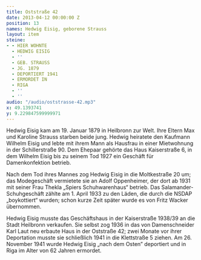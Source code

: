 ```yaml
---
title: Oststraße 42
date: 2013-04-12 00:00:00 Z
position: 13
names: Hedwig Eisig, geborene Strauss
layout: item
steine:
- - HIER WOHNTE
  - HEDWIG EISIG
  - ''
  - GEB. STRAUSS
  - JG. 1879
  - DEPORTIERT 1941
  - ERMORDET IN
  - RIGA
  - ''
  - ''
audio: "/audio/oststrasse-42.mp3"
x: 49.1393741
y: 9.229847599999971
---
```


Hedwig Eisig kam am 19. Januar 1879 in Heilbronn zur Welt. Ihre Eltern Max und Karoline Strauss starben beide jung. Hedwig heiratete den Kaufmann Wilhelm Eisig und lebte mit ihrem Mann als Hausfrau in einer Mietwohnung in der Schillerstraße 90. Dem Ehepaar gehörte das Haus Kaiserstraße 6, in dem Wilhelm Eisig bis zu seinem Tod 1927 ein Geschäft für Damenkonfektion betrieb.

Nach dem Tod ihres Mannes zog Hedwig Eisig in die Moltkestraße 20 um; das Modegeschäft vermietete sie an Adolf Oppenheimer, der dort ab 1931 mit seiner Frau Thekla „Spiers Schuhwarenhaus“ betrieb. Das Salamander-Schuhgeschäft zählte am 1. April 1933 zu den Läden, die durch die NSDAP „boykottiert“ wurden; schon kurze Zeit später wurde es von Fritz Wacker übernommen.

Hedwig Eisig musste das Geschäftshaus in der Kaiserstraße 1938/39 an die Stadt Heilbronn verkaufen. Sie selbst zog 1936 in das von Damenschneider Karl Laut neu erbaute Haus in der Oststraße 42; zwei Monate vor ihrer Deportation musste sie schließlich 1941 in die Klettstraße 5 ziehen. Am 26. November 1941 wurde Hedwig Eisig „nach dem Osten” deportiert und in Riga im Alter von 62 Jahren ermordet.